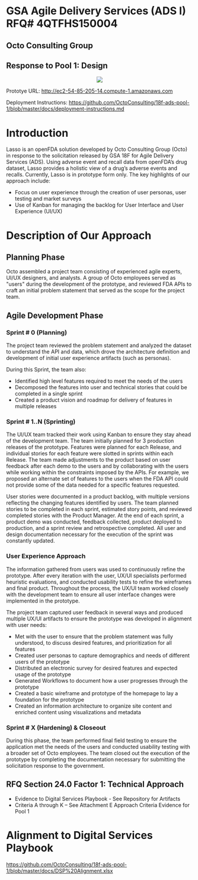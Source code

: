 # GSA Agile Delivery Services (ADS I) RFQ# 4QTFHS150004 #
## Octo Consulting Group ##
## Response to Pool 1: Design ##

<p align="center">
  <img src="https://github.com/OctoConsulting/18f-ads-pool-1/blob/master/assets/images/lasso_logo.png?raw=true">
</p>

Prototye URL:
<http://ec2-54-85-205-14.compute-1.amazonaws.com>

Deployment Instructions:
<https://github.com/OctoConsulting/18f-ads-pool-1/blob/master/docs/deployment-instructions.md>

# Introduction #
Lasso is an openFDA solution developed by Octo Consulting Group (Octo) in response to the solicitation released by GSA 18F for Agile Delivery Services (ADS). Using adverse event and recall data from openFDA’s drug dataset, Lasso provides a holistic view of a drug’s adverse events and recalls. Currently, Lasso is in prototype form only. The key highlights of our approach include:
*   Focus on user experience through the creation of user personas, user testing and market surveys
*   Use of Kanban for managing the backlog for User Interface and User Experience (UI/UX)

# Description of Our Approach #
## Planning Phase ##
Octo assembled a project team consisting of experienced agile experts, UI/UX designers, and analysts. A group of Octo employees served as "users" during the development of the prototype, and reviewed FDA APIs to craft an initial problem statement that served as the scope for the project team.

## Agile Development Phase ##
### Sprint # 0 (Planning) ###
The project team reviewed the problem statement and analyzed the dataset to understand the API and data, which drove the architecture definition and development of initial user experience artifacts (such as personas).

During this Sprint, the team also:
*   Identified high level features required to meet the needs of the users
*   Decomposed the features into user and technical stories that could be completed in a single sprint
*   Created a product vision and roadmap for delivery of features in multiple releases

### Sprint # 1..N (Sprinting) ###
The UI/UX team tracked their work using Kanban to ensure they stay ahead of the development team. The team initially planned for 3 production releases of the prototype. Features were planned for each Release, and individual stories for each feature were slotted in sprints within each Release. The team made adjustments to the product based on user feedback after each demo to the users and by collaborating with the users while working within the constraints imposed by the APIs. For example, we proposed an alternate set of features to the users when the FDA API could not provide some of the data needed for a specific features requested.

User stories were documented in a product backlog, with multiple versions reflecting the changing features identified by users. The team planned stories to be completed in each sprint, estimated story points, and reviewed completed stories with the Product Manager.  At the end of each sprint, a product demo was conducted, feedback collected, product deployed to production, and a sprint review and retrospective completed.  All user and design documentation necessary for the execution of the sprint was constantly updated.

### User Experience Approach ###

The information gathered from users was used to continuously refine the prototype.  After every iteration with the user, UX/UI specialists performed heuristic evaluations, and conducted usability tests to refine the wireframes and final product.  Throughout the process, the UX/UI team worked closely with the development team to ensure all user interface changes were implemented in the prototype.

The project team captured user feedback in several ways and produced multiple UX/UI artifacts to ensure the prototype was developed in alignment with user needs:
*   Met with the user to ensure that the problem statement was fully understood, to discuss desired features, and prioritization for all features
*   Created user personas to capture demographics and needs of different users of the prototype
*   Distributed an electronic survey for desired features and expected usage of the prototype
*   Generated Workflows to document how a user progresses through the prototype
*   Created a basic wireframe and prototype of the homepage to lay a foundation for the prototype
*   Created an information architecture to organize site content and enriched content using visualizations and metadata

### Sprint # X (Hardening) & Closeout ###

During this phase, the team performed final field testing to ensure the application met the needs of the users and conducted usability testing with a broader set of Octo employees.  The team closed out the execution of the prototype by completing the documentation necessary for submitting the solicitation response to the government.

## RFQ Section 24.0 Factor 1: Technical Approach ##
*   Evidence to Digital Services Playbook - See Repository for Artifacts
*   Criteria A through K – See Attachment E Approach Criteria Evidence for Pool 1

# Alignment to Digital Services Playbook #

<https://github.com/OctoConsulting/18f-ads-pool-1/blob/master/docs/DSP%20Alignment.xlsx>
   
